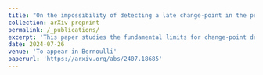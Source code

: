 ```yaml
---
title: "On the impossibility of detecting a late change-point in the preferential attachment random graph model"
collection: arXiv preprint
permalink: /_publications/
excerpt: 'This paper studies the fundamental limits for change-point detection under the linear preferential attachment random graph model'
date: 2024-07-26
venue: 'To appear in Bernoulli'
paperurl: 'https://arxiv.org/abs/2407.18685'
---
```

